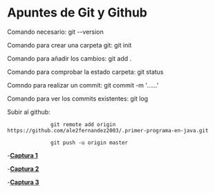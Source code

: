 # Apuntes de Git y Github
Comando necesario:  git --version

Comando para crear una carpeta git: git init

Comando para añadir los cambios: git add .

Comando para comprobar la estado carpeta: git status

Comndo para realizar un commit: git commit -m '......'

Comando para ver los commits existentes: git log

Subir al github:  

                  git remote add origin https://github.com/ale2fernandez2003/.primer-programa-en-java.git

                  git push -u origin master

-[**Captura 1**](https://i.imgur.com/4Z0x8SK.png)

-[**Captura 2**](https://i.imgur.com/EzKj7Wa.png)

-[**Captura 3**](https://i.imgur.com/xDy2DK7.png)

